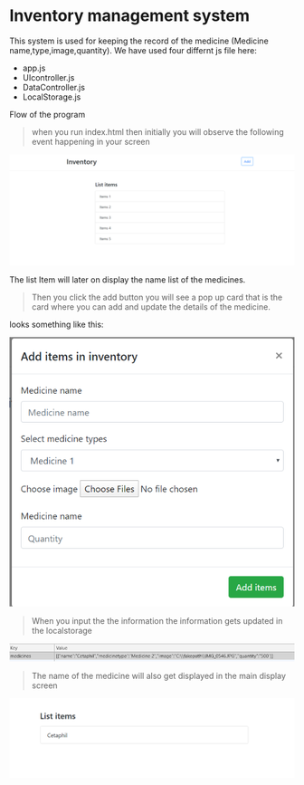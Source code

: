 # Inventory management system 

This system is used for keeping the record of the medicine (Medicine name,type,image,quantity).
We have used four differnt js file here:

* app.js
* UIcontroller.js
* DataController.js
* LocalStorage.js

Flow of the program

> when you run index.html then initially you will observe the following event happening in your screen


![screenshot](./imageScreenshots/Initiallook.png)

The list Item will later on display the name list of the medicines.

>Then you click the add button you will see a pop up card that is the card where you can add and update the details of the medicine.

looks something like this:

![screenshot](./imageScreenshots/popupcard.PNG)



> When you input the the information the information gets updated in the localstorage

![screenshot](./imageScreenshots/localstorragedata.png)


> The name of the medicine will also get displayed in the main display screen

![screenshot](./imageScreenshots/display.png)